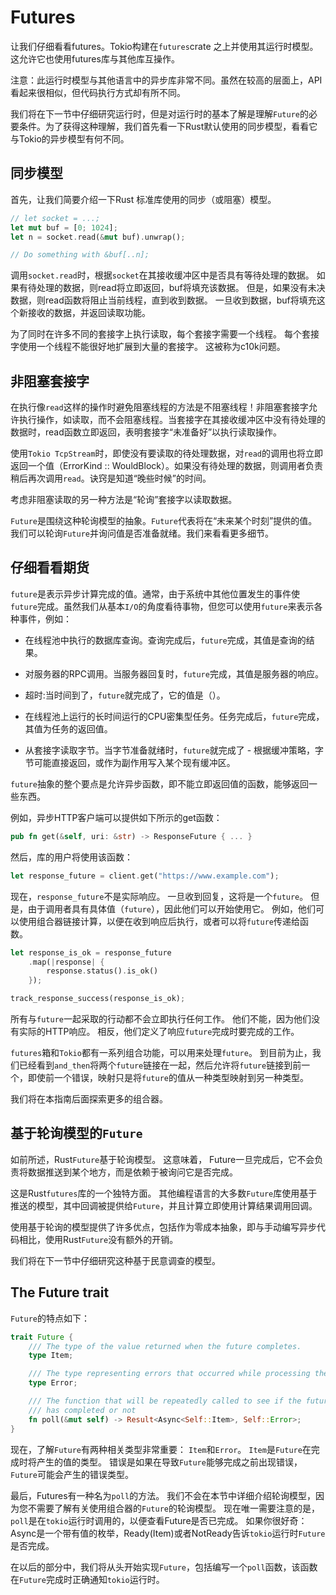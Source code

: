 # Futures

让我们仔细看看futures。Tokio构建在`futures`crate 之上并使用其运行时模型。这允许它也使用futures库与其他库互操作。

注意：此运行时模型与其他语言中的异步库非常不同。虽然在较高的层面上，API看起来很相似，但代码执行方式却有所不同。

我们将在下一节中仔细研究运行时，但是对运行时的基本了解是理解`Future`的必要条件。为了获得这种理解，我们首先看一下Rust默认使用的同步模型，看看它与Tokio的异步模型有何不同。

## 同步模型

首先，让我们简要介绍一下Rust 标准库使用的同步（或阻塞）模型。

```rust
// let socket = ...;
let mut buf = [0; 1024];
let n = socket.read(&mut buf).unwrap();

// Do something with &buf[..n];
```

调用`socket.read`时，根据`socket`在其接收缓冲区中是否具有等待处理的数据。 如果有待处理的数据，则read将立即返回，buf将填充该数据。 但是，如果没有未决数据，则read函数将阻止当前线程，直到收到数据。 一旦收到数据，buf将填充这个新接收的数据，并返回读取功能。

为了同时在许多不同的套接字上执行读取，每个套接字需要一个线程。 每个套接字使用一个线程不能很好地扩展到大量的套接字。 这被称为c10k问题。

## 非阻塞套接字

在执行像`read`这样的操作时避免阻塞线程的方法是不阻塞线程！非阻塞套接字允许执行操作，如读取，而不会阻塞线程。当套接字在其接收缓冲区中没有待处理的数据时，read函数立即返回，表明套接字“未准备好”以执行读取操作。

使用`Tokio TcpStream`时，即使没有要读取的待处理数据，对`read`的调用也将立即返回一个值（ErrorKind :: WouldBlock）。如果没有待处理的数据，则调用者负责稍后再次调用`read`。诀窍是知道“晚些时候”的时间。

考虑非阻塞读取的另一种方法是“轮询”套接字以读取数据。

`Future`是围绕这种轮询模型的抽象。`Future`代表将在“未来某个时刻”提供的值。我们可以轮询`Future`并询问值是否准备就绪。我们来看看更多细节。


## 仔细看看期货

`future`是表示异步计算完成的值。通常，由于系统中其他位置发生的事件使`future`完成。虽然我们从基本`I/O`的角度看待事物，但您可以使用`future`来表示各种事件，例如：

* 在线程池中执行的数据库查询。查询完成后，`future`完成，其值是查询的结果。

* 对服务器的RPC调用。当服务器回复时，`future`完成，其值是服务器的响应。

* 超时:当时间到了，`future`就完成了，它的值是（）。

* 在线程池上运行的长时间运行的CPU密集型任务。任务完成后，`future`完成，其值为任务的返回值。

* 从套接字读取字节。当字节准备就绪时，`future`就完成了 - 根据缓冲策略，字节可能直接返回，或作为副作用写入某个现有缓冲区。

`future`抽象的整个要点是允许异步函数，即不能立即返回值的函数，能够返回一些东西。

例如，异步HTTP客户端可以提供如下所示的get函数：

```rust
pub fn get(&self, uri: &str) -> ResponseFuture { ... }
```

然后，库的用户将使用该函数：

```rust
let response_future = client.get("https://www.example.com");
```

现在，`response_future`不是实际响应。 一旦收到回复，这将是一个`future`。 但是，由于调用者具有具体值（`future`），因此他们可以开始使用它。 例如，他们可以使用组合器链接计算，以便在收到响应后执行，或者可以将`future`传递给函数。

```rust
let response_is_ok = response_future
    .map(|response| {
        response.status().is_ok()
    });

track_response_success(response_is_ok);
```

所有与`future`一起采取的行动都不会立即执行任何工作。 他们不能，因为他们没有实际的HTTP响应。 相反，他们定义了响应`future`完成时要完成的工作。

`futures`箱和`Tokio`都有一系列组合功能，可以用来处理`future`。 到目前为止，我们已经看到`and_then`将两个`future`链接在一起，然后允许将`future`链接到前一个，即使前一个错误，映射只是将`future`的值从一种类型映射到另一种类型。

我们将在本指南后面探索更多的组合器。


## 基于轮询模型的`Future`

如前所述，Rust`Future`基于轮询模型。 这意味着， Future一旦完成后，它不会负责将数据推送到某个地方，而是依赖于被询问它是否完成。

这是Rust`futures`库的一个独特方面。 其他编程语言的大多数`Future`库使用基于推送的模型，其中回调被提供给`Future`，并且计算立即使用计算结果调用回调。

使用基于轮询的模型提供了许多优点，包括作为零成本抽象，即与手动编写异步代码相比，使用Rust`Future`没有额外的开销。

我们将在下一节中仔细研究这种基于民意调查的模型。

## The Future trait

`Future`的特点如下：

```rust
trait Future {
    /// The type of the value returned when the future completes.
    type Item;

    /// The type representing errors that occurred while processing the computation.
    type Error;

    /// The function that will be repeatedly called to see if the future is
    /// has completed or not
    fn poll(&mut self) -> Result<Async<Self::Item>, Self::Error>;
}
```

现在，了解`Future`有两种相关类型非常重要： `Item`和`Error`。 `Item`是`Future`在完成时将产生的值的类型。 错误是如果在导致`Future`能够完成之前出现错误，`Future`可能会产生的错误类型。

最后，Futures有一种名为`poll`的方法。 我们不会在本节中详细介绍轮询模型，因为您不需要了解有关使用组合器的`Future`的轮询模型。 现在唯一需要注意的是，`poll`是在`tokio`运行时调用的，以便查看Future是否已完成。 如果你很好奇：Async是一个带有值的枚举，Ready(Item)或者NotReady告诉`tokio`运行时`Future`是否完成。

在以后的部分中，我们将从头开始实现`Future`，包括编写一个`poll`函数，该函数在`Future`完成时正确通知`tokio`运行时。
